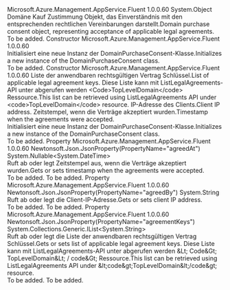 <Type Name="DomainPurchaseConsent" FullName="Microsoft.Azure.Management.AppService.Fluent.Models.DomainPurchaseConsent">
  <TypeSignature Language="C#" Value="public class DomainPurchaseConsent" />
  <TypeSignature Language="ILAsm" Value=".class public auto ansi beforefieldinit DomainPurchaseConsent extends System.Object" />
  <TypeSignature Language="DocId" Value="T:Microsoft.Azure.Management.AppService.Fluent.Models.DomainPurchaseConsent" />
  <TypeSignature Language="VB.NET" Value="Public Class DomainPurchaseConsent" />
  <TypeSignature Language="F#" Value="type DomainPurchaseConsent = class" />
  <AssemblyInfo>
    <AssemblyName>Microsoft.Azure.Management.AppService.Fluent</AssemblyName>
    <AssemblyVersion>1.0.0.60</AssemblyVersion>
  </AssemblyInfo>
  <Base>
    <BaseTypeName>System.Object</BaseTypeName>
  </Base>
  <Interfaces />
  <Docs>
    <summary>
            <span data-ttu-id="76bf2-101">Domäne Kauf Zustimmung Objekt, das Einverständnis mit den entsprechenden rechtlichen Vereinbarungen darstellt.</span><span class="sxs-lookup"><span data-stu-id="76bf2-101">Domain purchase consent object, representing acceptance of applicable legal agreements.</span></span>
            </summary>
    <remarks>To be added.</remarks>
  </Docs>
  <Members>
    <Member MemberName=".ctor">
      <MemberSignature Language="C#" Value="public DomainPurchaseConsent ();" />
      <MemberSignature Language="ILAsm" Value=".method public hidebysig specialname rtspecialname instance void .ctor() cil managed" />
      <MemberSignature Language="DocId" Value="M:Microsoft.Azure.Management.AppService.Fluent.Models.DomainPurchaseConsent.#ctor" />
      <MemberSignature Language="VB.NET" Value="Public Sub New ()" />
      <MemberType>Constructor</MemberType>
      <AssemblyInfo>
        <AssemblyName>Microsoft.Azure.Management.AppService.Fluent</AssemblyName>
        <AssemblyVersion>1.0.0.60</AssemblyVersion>
      </AssemblyInfo>
      <Parameters />
      <Docs>
        <summary>
            <span data-ttu-id="76bf2-102">Initialisiert eine neue Instanz der DomainPurchaseConsent-Klasse.</span><span class="sxs-lookup"><span data-stu-id="76bf2-102">Initializes a new instance of the DomainPurchaseConsent class.</span></span>
            </summary>
        <remarks>To be added.</remarks>
      </Docs>
    </Member>
    <Member MemberName=".ctor">
      <MemberSignature Language="C#" Value="public DomainPurchaseConsent (System.Collections.Generic.IList&lt;string&gt; agreementKeys = null, string agreedBy = null, Nullable&lt;DateTime&gt; agreedAt = null);" />
      <MemberSignature Language="ILAsm" Value=".method public hidebysig specialname rtspecialname instance void .ctor(class System.Collections.Generic.IList`1&lt;string&gt; agreementKeys, string agreedBy, valuetype System.Nullable`1&lt;valuetype System.DateTime&gt; agreedAt) cil managed" />
      <MemberSignature Language="DocId" Value="M:Microsoft.Azure.Management.AppService.Fluent.Models.DomainPurchaseConsent.#ctor(System.Collections.Generic.IList{System.String},System.String,System.Nullable{System.DateTime})" />
      <MemberSignature Language="VB.NET" Value="Public Sub New (Optional agreementKeys As IList(Of String) = null, Optional agreedBy As String = null, Optional agreedAt As Nullable(Of DateTime) = null)" />
      <MemberSignature Language="F#" Value="new Microsoft.Azure.Management.AppService.Fluent.Models.DomainPurchaseConsent : System.Collections.Generic.IList&lt;string&gt; * string * Nullable&lt;DateTime&gt; -&gt; Microsoft.Azure.Management.AppService.Fluent.Models.DomainPurchaseConsent" Usage="new Microsoft.Azure.Management.AppService.Fluent.Models.DomainPurchaseConsent (agreementKeys, agreedBy, agreedAt)" />
      <MemberType>Constructor</MemberType>
      <AssemblyInfo>
        <AssemblyName>Microsoft.Azure.Management.AppService.Fluent</AssemblyName>
        <AssemblyVersion>1.0.0.60</AssemblyVersion>
      </AssemblyInfo>
      <Parameters>
        <Parameter Name="agreementKeys" Type="System.Collections.Generic.IList&lt;System.String&gt;" />
        <Parameter Name="agreedBy" Type="System.String" />
        <Parameter Name="agreedAt" Type="System.Nullable&lt;System.DateTime&gt;" />
      </Parameters>
      <Docs>
        <param name="agreementKeys"><span data-ttu-id="76bf2-103">Liste der anwendbaren rechtsgültigen Vertrag Schlüssel.</span><span class="sxs-lookup"><span data-stu-id="76bf2-103">List of applicable legal agreement keys.</span></span> <span data-ttu-id="76bf2-104">Diese Liste kann mit ListLegalAgreements-API unter abgerufen werden &lt;Code&gt;TopLevelDomain&lt;/code&gt; Ressource.</span><span class="sxs-lookup"><span data-stu-id="76bf2-104">This list can be retrieved using ListLegalAgreements API under &lt;code&gt;TopLevelDomain&lt;/code&gt; resource.</span></span></param>
        <param name="agreedBy"><span data-ttu-id="76bf2-105">IP-Adresse des Clients.</span><span class="sxs-lookup"><span data-stu-id="76bf2-105">Client IP address.</span></span></param>
        <param name="agreedAt"><span data-ttu-id="76bf2-106">Zeitstempel, wenn die Verträge akzeptiert wurden.</span><span class="sxs-lookup"><span data-stu-id="76bf2-106">Timestamp when the agreements were accepted.</span></span></param>
        <summary>
            <span data-ttu-id="76bf2-107">Initialisiert eine neue Instanz der DomainPurchaseConsent-Klasse.</span><span class="sxs-lookup"><span data-stu-id="76bf2-107">Initializes a new instance of the DomainPurchaseConsent class.</span></span>
            </summary>
        <remarks>To be added.</remarks>
      </Docs>
    </Member>
    <Member MemberName="AgreedAt">
      <MemberSignature Language="C#" Value="public Nullable&lt;DateTime&gt; AgreedAt { get; set; }" />
      <MemberSignature Language="ILAsm" Value=".property instance valuetype System.Nullable`1&lt;valuetype System.DateTime&gt; AgreedAt" />
      <MemberSignature Language="DocId" Value="P:Microsoft.Azure.Management.AppService.Fluent.Models.DomainPurchaseConsent.AgreedAt" />
      <MemberSignature Language="VB.NET" Value="Public Property AgreedAt As Nullable(Of DateTime)" />
      <MemberSignature Language="F#" Value="member this.AgreedAt : Nullable&lt;DateTime&gt; with get, set" Usage="Microsoft.Azure.Management.AppService.Fluent.Models.DomainPurchaseConsent.AgreedAt" />
      <MemberType>Property</MemberType>
      <AssemblyInfo>
        <AssemblyName>Microsoft.Azure.Management.AppService.Fluent</AssemblyName>
        <AssemblyVersion>1.0.0.60</AssemblyVersion>
      </AssemblyInfo>
      <Attributes>
        <Attribute>
          <AttributeName>Newtonsoft.Json.JsonProperty(PropertyName="agreedAt")</AttributeName>
        </Attribute>
      </Attributes>
      <ReturnValue>
        <ReturnType>System.Nullable&lt;System.DateTime&gt;</ReturnType>
      </ReturnValue>
      <Docs>
        <summary>
            <span data-ttu-id="76bf2-108">Ruft ab oder legt Zeitstempel aus, wenn die Verträge akzeptiert wurden.</span><span class="sxs-lookup"><span data-stu-id="76bf2-108">Gets or sets timestamp when the agreements were accepted.</span></span>
            </summary>
        <value>To be added.</value>
        <remarks>To be added.</remarks>
      </Docs>
    </Member>
    <Member MemberName="AgreedBy">
      <MemberSignature Language="C#" Value="public string AgreedBy { get; set; }" />
      <MemberSignature Language="ILAsm" Value=".property instance string AgreedBy" />
      <MemberSignature Language="DocId" Value="P:Microsoft.Azure.Management.AppService.Fluent.Models.DomainPurchaseConsent.AgreedBy" />
      <MemberSignature Language="VB.NET" Value="Public Property AgreedBy As String" />
      <MemberSignature Language="F#" Value="member this.AgreedBy : string with get, set" Usage="Microsoft.Azure.Management.AppService.Fluent.Models.DomainPurchaseConsent.AgreedBy" />
      <MemberType>Property</MemberType>
      <AssemblyInfo>
        <AssemblyName>Microsoft.Azure.Management.AppService.Fluent</AssemblyName>
        <AssemblyVersion>1.0.0.60</AssemblyVersion>
      </AssemblyInfo>
      <Attributes>
        <Attribute>
          <AttributeName>Newtonsoft.Json.JsonProperty(PropertyName="agreedBy")</AttributeName>
        </Attribute>
      </Attributes>
      <ReturnValue>
        <ReturnType>System.String</ReturnType>
      </ReturnValue>
      <Docs>
        <summary>
            <span data-ttu-id="76bf2-109">Ruft ab oder legt die Client-IP-Adresse.</span><span class="sxs-lookup"><span data-stu-id="76bf2-109">Gets or sets client IP address.</span></span>
            </summary>
        <value>To be added.</value>
        <remarks>To be added.</remarks>
      </Docs>
    </Member>
    <Member MemberName="AgreementKeys">
      <MemberSignature Language="C#" Value="public System.Collections.Generic.IList&lt;string&gt; AgreementKeys { get; set; }" />
      <MemberSignature Language="ILAsm" Value=".property instance class System.Collections.Generic.IList`1&lt;string&gt; AgreementKeys" />
      <MemberSignature Language="DocId" Value="P:Microsoft.Azure.Management.AppService.Fluent.Models.DomainPurchaseConsent.AgreementKeys" />
      <MemberSignature Language="VB.NET" Value="Public Property AgreementKeys As IList(Of String)" />
      <MemberSignature Language="F#" Value="member this.AgreementKeys : System.Collections.Generic.IList&lt;string&gt; with get, set" Usage="Microsoft.Azure.Management.AppService.Fluent.Models.DomainPurchaseConsent.AgreementKeys" />
      <MemberType>Property</MemberType>
      <AssemblyInfo>
        <AssemblyName>Microsoft.Azure.Management.AppService.Fluent</AssemblyName>
        <AssemblyVersion>1.0.0.60</AssemblyVersion>
      </AssemblyInfo>
      <Attributes>
        <Attribute>
          <AttributeName>Newtonsoft.Json.JsonProperty(PropertyName="agreementKeys")</AttributeName>
        </Attribute>
      </Attributes>
      <ReturnValue>
        <ReturnType>System.Collections.Generic.IList&lt;System.String&gt;</ReturnType>
      </ReturnValue>
      <Docs>
        <summary>
            <span data-ttu-id="76bf2-110">Ruft ab oder legt die Liste der anwendbaren rechtsgültigen Vertrag Schlüssel.</span><span class="sxs-lookup"><span data-stu-id="76bf2-110">Gets or sets list of applicable legal agreement keys.</span></span> <span data-ttu-id="76bf2-111">Diese Liste kann mit ListLegalAgreements-API unter abgerufen werden &amp;Lt; Code&amp;Gt; TopLevelDomain&amp;Lt; / code&amp;Gt; Ressource.</span><span class="sxs-lookup"><span data-stu-id="76bf2-111">This list can be retrieved using ListLegalAgreements API under &amp;lt;code&amp;gt;TopLevelDomain&amp;lt;/code&amp;gt; resource.</span></span>
            </summary>
        <value>To be added.</value>
        <remarks>To be added.</remarks>
      </Docs>
    </Member>
  </Members>
</Type>